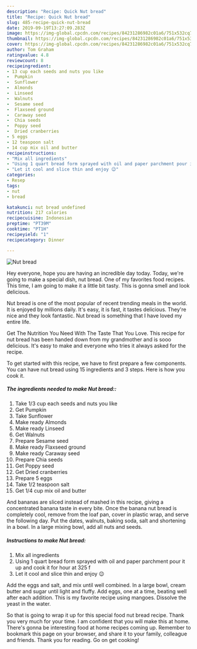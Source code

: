 ```yaml
---
description: "Recipe: Quick Nut bread"
title: "Recipe: Quick Nut bread"
slug: 485-recipe-quick-nut-bread
date: 2019-09-19T13:27:09.283Z
image: https://img-global.cpcdn.com/recipes/84231286982c01a6/751x532cq70/nut-bread-recipe-main-photo.jpg
thumbnail: https://img-global.cpcdn.com/recipes/84231286982c01a6/751x532cq70/nut-bread-recipe-main-photo.jpg
cover: https://img-global.cpcdn.com/recipes/84231286982c01a6/751x532cq70/nut-bread-recipe-main-photo.jpg
author: Tom Graham
ratingvalue: 4.8
reviewcount: 8
recipeingredient:
- 13 cup each seeds and nuts you like
-  Pumpkin
-  Sunflower
-  Almonds
-  Linseed
-  Walnuts
-  Sesame seed
-  Flaxseed ground
-  Caraway seed
-  Chia seeds
-  Poppy seed
-  Dried cranberries
- 5 eggs
- 12 teaspoon salt
- 14 cup mix oil and butter
recipeinstructions:
- "Mix all ingredients"
- "Using 1 quart bread form sprayed with oil and paper parchment pour it up and cook it for hour at 325 f"
- "Let it cool and slice thin and enjoy 😉"
categories:
- Resep
tags:
- nut
- bread

katakunci: nut bread undefined
nutrition: 217 calories
recipecuisine: Indonesian
preptime: "PT39M"
cooktime: "PT1H"
recipeyield: "1"
recipecategory: Dinner

---
```



![Nut bread](https://img-global.cpcdn.com/recipes/84231286982c01a6/751x532cq70/nut-bread-recipe-main-photo.jpg)

Hey everyone, hope you are having an incredible day today. Today, we're going to make a special dish, nut bread. One of my favorites food recipes. This time, I am going to make it a little bit tasty. This is gonna smell and look delicious.

Nut bread is one of the most popular of recent trending meals in the world. It is enjoyed by millions daily. It's easy, it is fast, it tastes delicious. They're nice and they look fantastic. Nut bread is something that I have loved my entire life.

Get The Nutrition You Need With The Taste That You Love. This recipe for nut bread has been handed down from my grandmother and is sooo delicious. It&#39;s easy to make and everyone who tries it always asked for the recipe.


To get started with this recipe, we have to first prepare a few components. You can have nut bread using 15 ingredients and 3 steps. Here is how you cook it.

##### The ingredients needed to make Nut bread::

1. Take 1/3 cup each seeds and nuts you like
1. Get  Pumpkin
1. Take  Sunflower
1. Make ready  Almonds
1. Make ready  Linseed
1. Get  Walnuts
1. Prepare  Sesame seed
1. Make ready  Flaxseed ground
1. Make ready  Caraway seed
1. Prepare  Chia seeds
1. Get  Poppy seed
1. Get  Dried cranberries
1. Prepare 5 eggs
1. Take 1/2 teaspoon salt
1. Get 1/4 cup mix oil and butter


And bananas are sliced instead of mashed in this recipe, giving a concentrated banana taste in every bite. Once the banana nut bread is completely cool, remove from the loaf pan, cover in plastic wrap, and serve the following day. Put the dates, walnuts, baking soda, salt and shortening in a bowl. In a large mixing bowl, add all nuts and seeds. 

##### Instructions to make Nut bread:

1. Mix all ingredients
1. Using 1 quart bread form sprayed with oil and paper parchment pour it up and cook it for hour at 325 f
1. Let it cool and slice thin and enjoy 😉


Add the eggs and salt, and mix until well combined. In a large bowl, cream butter and sugar until light and fluffy. Add eggs, one at a time, beating well after each addition. This is my favorite recipe using mangoes. Dissolve the yeast in the water. 

So that is going to wrap it up for this special food nut bread recipe. Thank you very much for your time. I am confident that you will make this at home. There's gonna be interesting food at home recipes coming up. Remember to bookmark this page on your browser, and share it to your family, colleague and friends. Thank you for reading. Go on get cooking!
